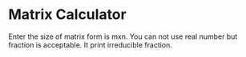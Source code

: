 # Matrix Calculator
Enter the size of matrix form is mxn.
You can not use real number but fraction is acceptable.
It print irreducible fraction.
